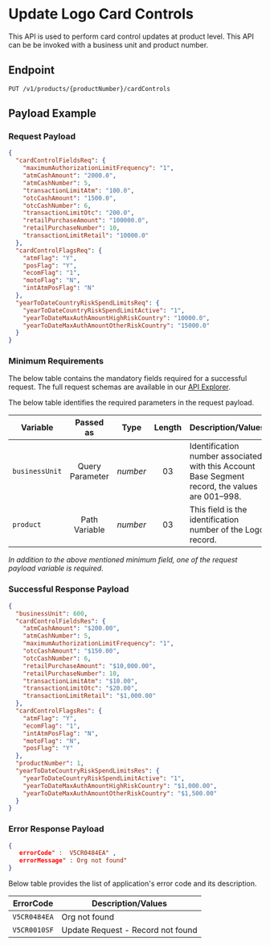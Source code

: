 # Update Logo Card Controls

This API is used to perform card control updates at product level. This API can be be invoked with a business unit and product number.

## Endpoint

`PUT /v1/products/{productNumber}/cardControls`

## Payload Example

### Request Payload

```json
{
  "cardControlFieldsReq": {
    "maximumAuthorizationLimitFrequency": "1",
    "atmCashAmount": "2000.0",
    "atmCashNumber": 5,
    "transactionLimitAtm": "100.0",
    "otcCashAmount": "1500.0",
    "otcCashNumber": 6,
    "transactionLimitOtc": "200.0",
    "retailPurchaseAmount": "100000.0",
    "retailPurchaseNumber": 10,
    "transactionLimitRetail": "10000.0"
  },
  "cardControlFlagsReq": {
    "atmFlag": "Y",
    "posFlag": "Y",
    "ecomFlag": "1",
    "motoFlag": "N",
    "intAtmPosFlag": "N"
  },
  "yearToDateCountryRiskSpendLimitsReq": {
    "yearToDateCountryRiskSpendLimitActive": "1",
    "yearToDateMaxAuthAmountHighRiskCountry": "10000.0",
    "yearToDateMaxAuthAmountOtherRiskCountry": "15000.0"
  }
}

``` 

### Minimum Requirements

The below table contains the mandatory fields required for a successful request. The full request schemas are available in our [API Explorer](../api/?type=put&path=/v1/products/{productNumber}/cardControls).

The below table identifies the required parameters in the request payload.

| Variable | Passed as | Type | Length | Description/Values |
| -------- | :-------: | :--: | :------------: | ------------------ |
| `businessUnit` | Query Parameter | *number* | 03 | Identification number associated with this Account Base Segment record, the values are 001–998.|
| `product` | Path Variable | *number* | 03 | This field is the identification number of the Logo record.|

*In addition to the above mentioned minimum field, one of the request payload variable is required.*

### Successful Response Payload

```json
{
  "businessUnit": 600,
  "cardControlFieldsRes": {
    "atmCashAmount": "$200.00",
    "atmCashNumber": 5,
    "maximumAuthorizationLimitFrequency": "1",
    "otcCashAmount": "$150.00",
    "otcCashNumber": 6,
    "retailPurchaseAmount": "$10,000.00",
    "retailPurchaseNumber": 10,
    "transactionLimitAtm": "$10.00",
    "transactionLimitOtc": "$20.00",
    "transactionLimitRetail": "$1,000.00"
  },
  "cardControlFlagsRes": {
    "atmFlag": "Y",
    "ecomFlag": "1",
    "intAtmPosFlag": "N",
    "motoFlag": "N",
    "posFlag": "Y"
  },
  "productNumber": 1,
  "yearToDateCountryRiskSpendLimitsRes": {
    "yearToDateCountryRiskSpendLimitActive": "1",
    "yearToDateMaxAuthAmountHighRiskCountry": "$1,000.00",
    "yearToDateMaxAuthAmountOtherRiskCountry": "$1,500.00"
  }
}

```

### Error Response Payload

```json
{
   errorCode" :  V5CR0484EA" ,
   errorMessage" : Org not found"   
}
```

Below table provides the list of application's error code and its description.

| ErrorCode |  Description/Values |
| --------  | ------------------ |
| `V5CR0484EA` | Org not found |
| `V5CR0010SF` | Update Request - Record not found |